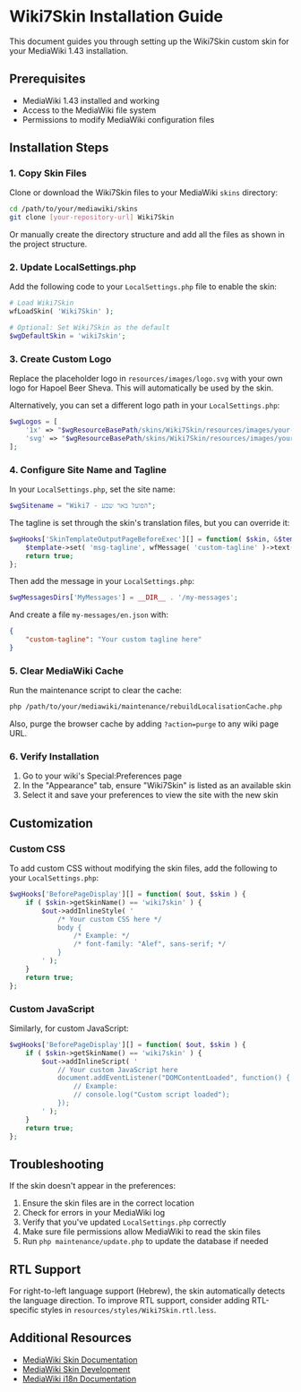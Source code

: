 # Wiki7Skin Installation Guide

This document guides you through setting up the Wiki7Skin custom skin for your MediaWiki 1.43 installation.

## Prerequisites

- MediaWiki 1.43 installed and working
- Access to the MediaWiki file system
- Permissions to modify MediaWiki configuration files

## Installation Steps

### 1. Copy Skin Files

Clone or download the Wiki7Skin files to your MediaWiki `skins` directory:

```bash
cd /path/to/your/mediawiki/skins
git clone [your-repository-url] Wiki7Skin
```

Or manually create the directory structure and add all the files as shown in the project structure.

### 2. Update LocalSettings.php

Add the following code to your `LocalSettings.php` file to enable the skin:

```php
# Load Wiki7Skin
wfLoadSkin( 'Wiki7Skin' );

# Optional: Set Wiki7Skin as the default
$wgDefaultSkin = 'wiki7skin';
```

### 3. Create Custom Logo

Replace the placeholder logo in `resources/images/logo.svg` with your own logo for Hapoel Beer Sheva. This will automatically be used by the skin.

Alternatively, you can set a different logo path in your `LocalSettings.php`:

```php
$wgLogos = [
    '1x' => "$wgResourceBasePath/skins/Wiki7Skin/resources/images/your-custom-logo.png",
    'svg' => "$wgResourceBasePath/skins/Wiki7Skin/resources/images/your-custom-logo.svg"
];
```

### 4. Configure Site Name and Tagline

In your `LocalSettings.php`, set the site name:

```php
$wgSitename = "Wiki7 - הפועל באר שבע";
```

The tagline is set through the skin's translation files, but you can override it:

```php
$wgHooks['SkinTemplateOutputPageBeforeExec'][] = function( $skin, &$template ) {
    $template->set( 'msg-tagline', wfMessage( 'custom-tagline' )->text() );
    return true;
};
```

Then add the message in your `LocalSettings.php`:

```php
$wgMessagesDirs['MyMessages'] = __DIR__ . '/my-messages';
```

And create a file `my-messages/en.json` with:

```json
{
    "custom-tagline": "Your custom tagline here"
}
```

### 5. Clear MediaWiki Cache

Run the maintenance script to clear the cache:

```bash
php /path/to/your/mediawiki/maintenance/rebuildLocalisationCache.php
```

Also, purge the browser cache by adding `?action=purge` to any wiki page URL.

### 6. Verify Installation

1. Go to your wiki's Special:Preferences page
2. In the "Appearance" tab, ensure "Wiki7Skin" is listed as an available skin
3. Select it and save your preferences to view the site with the new skin

## Customization

### Custom CSS

To add custom CSS without modifying the skin files, add the following to your `LocalSettings.php`:

```php
$wgHooks['BeforePageDisplay'][] = function( $out, $skin ) {
    if ( $skin->getSkinName() == 'wiki7skin' ) {
        $out->addInlineStyle( '
            /* Your custom CSS here */
            body { 
                /* Example: */ 
                /* font-family: "Alef", sans-serif; */
            }
        ' );
    }
    return true;
};
```

### Custom JavaScript

Similarly, for custom JavaScript:

```php
$wgHooks['BeforePageDisplay'][] = function( $out, $skin ) {
    if ( $skin->getSkinName() == 'wiki7skin' ) {
        $out->addInlineScript( '
            // Your custom JavaScript here
            document.addEventListener("DOMContentLoaded", function() {
                // Example:
                // console.log("Custom script loaded");
            });
        ' );
    }
    return true;
};
```

## Troubleshooting

If the skin doesn't appear in the preferences:

1. Ensure the skin files are in the correct location
2. Check for errors in your MediaWiki log
3. Verify that you've updated `LocalSettings.php` correctly
4. Make sure file permissions allow MediaWiki to read the skin files
5. Run `php maintenance/update.php` to update the database if needed

## RTL Support

For right-to-left language support (Hebrew), the skin automatically detects the language direction. To improve RTL support, consider adding RTL-specific styles in `resources/styles/Wiki7Skin.rtl.less`.

## Additional Resources

- [MediaWiki Skin Documentation](https://www.mediawiki.org/wiki/Manual:Skinning)
- [MediaWiki Skin Development](https://www.mediawiki.org/wiki/Manual:Skinning_Part_1)
- [MediaWiki i18n Documentation](https://www.mediawiki.org/wiki/Localisation)